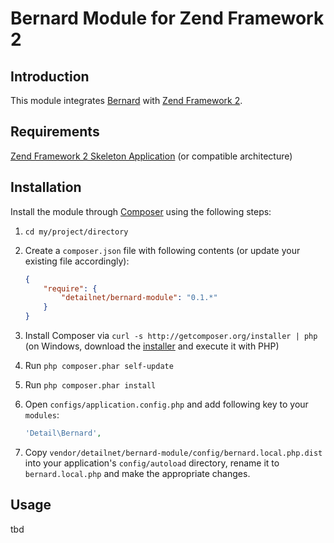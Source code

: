 # Bernard Module for Zend Framework 2

## Introduction
This module integrates [Bernard](https://github.com/bernardphp/bernard) with [Zend Framework 2](https://github.com/zendframework/zf2).

## Requirements
[Zend Framework 2 Skeleton Application](http://www.github.com/zendframework/ZendSkeletonApplication) (or compatible architecture)

## Installation
Install the module through [Composer](http://getcomposer.org/) using the following steps:

  1. `cd my/project/directory`
  
  2. Create a `composer.json` file with following contents (or update your existing file accordingly):

     ```json
     {
         "require": {
             "detailnet/bernard-module": "0.1.*"
         }
     }
     ```
  3. Install Composer via `curl -s http://getcomposer.org/installer | php` (on Windows, download
     the [installer](http://getcomposer.org/installer) and execute it with PHP)
     
  4. Run `php composer.phar self-update`
     
  5. Run `php composer.phar install`
  
  6. Open `configs/application.config.php` and add following key to your `modules`:

     ```php
     'Detail\Bernard',
     ```

  7. Copy `vendor/detailnet/bernard-module/config/bernard.local.php.dist` into your application's
     `config/autoload` directory, rename it to `bernard.local.php` and make the appropriate changes.

## Usage
tbd
